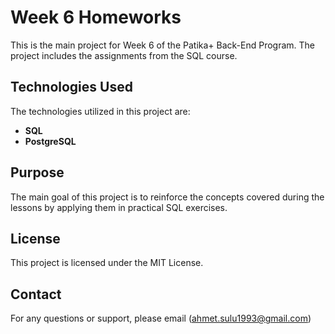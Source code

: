 # Week 6 Homeworks

This is the main project for Week 6 of the Patika+ Back-End Program. The project includes the assignments from the SQL course.

## Technologies Used

The technologies utilized in this project are:

- **SQL**
- **PostgreSQL**

## Purpose

The main goal of this project is to reinforce the concepts covered during the lessons by applying them in practical SQL exercises.

## License

This project is licensed under the MIT License.

## Contact

For any questions or support, please email (ahmet.sulu1993@gmail.com)
